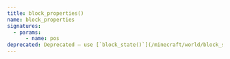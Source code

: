 ```yaml
---
title: block_properties()
name: block_properties
signatures:
  - params:
      - name: pos
deprecated: Deprecated — use [`block_state()`](/minecraft/world/block_state/)
---
```

